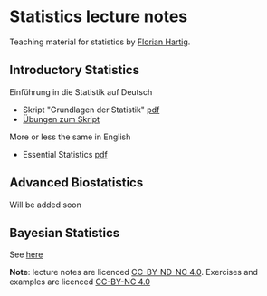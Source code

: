 # Statistics lecture notes

Teaching material for statistics by [Florian Hartig](http://www.uni-regensburg.de/biologie-vorklinische-medizin/theoretische-oekologie/mitarbeiter/hartig/index.html). 

## Introductory Statistics 

Einführung in die Statistik auf Deutsch

* Skript "Grundlagen der Statistik" [pdf](https://www.dropbox.com/s/ow7ninhjy4zppf6/GrundlagenDerStatistik.pdf?dl=0)
* [Übungen zum Skript](https://github.com/florianhartig/Statistics/blob/master/Exercises/BScBiostatistik/readme.md)

More or less the same in English 

* Essential Statistics [pdf](https://www.dropbox.com/s/s38ge7pjgf55qs1/EssentialStatistics.pdf?dl=0)

## Advanced Biostatistics 

Will be added soon 

## Bayesian Statistics

See [here](https://github.com/florianhartig/LearningBayes) 


**Note**: lecture notes are licenced [CC-BY-ND-NC 4.0](https://creativecommons.org/licenses/by-nc-nd/4.0/). Exercises and examples are licenced [CC-BY-NC 4.0](https://creativecommons.org/licenses/by-nc/4.0/)
